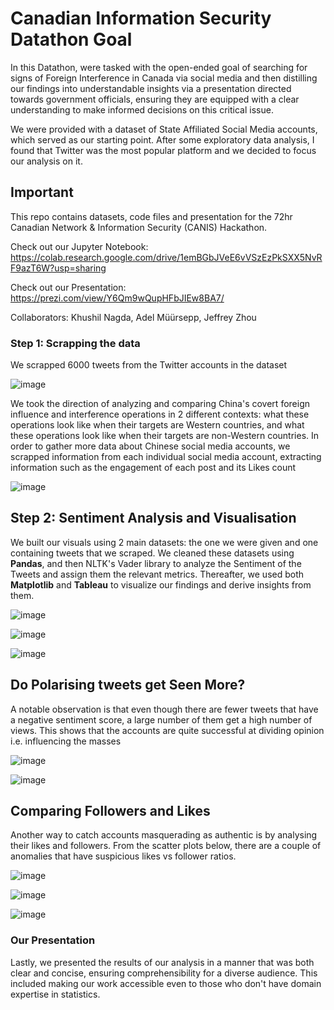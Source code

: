 # Canadian Information Security Datathon Goal
In this Datathon, were tasked with the open-ended goal of searching for signs of Foreign Interference in Canada via social media and then distilling our findings into understandable insights via a presentation directed towards government officials, ensuring they are equipped with a clear understanding to make informed decisions on this critical issue.

We were provided with a dataset of State Affiliated Social Media accounts, which served as our starting point. After some exploratory data analysis, I found that Twitter was the most popular platform and we decided to focus our analysis on it. 

## Important

This repo contains datasets, code files and presentation for the 72hr Canadian Network & Information Security (CANIS) Hackathon. 

Check out our Jupyter Notebook: https://colab.research.google.com/drive/1emBGbJVeE6vVSzEzPkSXX5NvRF9azT6W?usp=sharing

Check out our Presentation: https://prezi.com/view/Y6Qm9wQupHFbJIEw8BA7/

Collaborators: Khushil Nagda, Adel Müürsepp, Jeffrey Zhou

### Step 1: Scrapping the data

We scrapped 6000 tweets from the Twitter accounts in the dataset 

![image](https://github.com/khushil-sketch/CANIS-Data-Visualization-Foreign-Interference-Hackathon/assets/52947378/c66c1dbf-c6e2-43a3-9e53-37f31594dd51)

We took the direction of analyzing and comparing China's covert foreign influence and interference operations in 2 different contexts: what these operations look like when their targets are Western countries, and what these operations look like when their targets are non-Western countries. 
In order to gather more data about Chinese social media accounts, we scrapped information from each individual social media account, extracting information such as the engagement of each post and its Likes count

![image](https://github.com/khushil-sketch/CANIS-Data-Visualization-Foreign-Interference-Hackathon/assets/52947378/da650d53-f382-4e36-afd8-d99ceb4cc659)

## Step 2: Sentiment Analysis and Visualisation
We built our visuals using 2 main datasets: the one we were given and one containing tweets that we scraped. We cleaned these datasets using **Pandas**, and then NLTK's Vader library to analyze the Sentiment of the Tweets and assign them the relevant metrics. Thereafter, we used both **Matplotlib** and **Tableau** to visualize our findings and derive insights from them.

![image](https://github.com/khushil-sketch/CANIS-Data-Visualization-Foreign-Interference-Hackathon/assets/52947378/5e101658-9f2e-4072-bdb1-2fe2fa8276e5)

![image](https://github.com/khushil-sketch/Canadian-Information-Security-Datathon/assets/52947378/de4a3167-2937-4fd2-951c-e5d4c00ff893)

![image](https://github.com/khushil-sketch/Canadian-Inforomation-Security-Datathon/assets/52947378/48648fb3-f5dc-45dc-95f0-84c31ea72309)

## Do Polarising tweets get Seen More?
A notable observation is that even though there are fewer tweets that have a negative sentiment score, a large number of them get a high number of views.
This shows that the accounts are quite successful at dividing opinion i.e. influencing the masses 

![image](https://github.com/khushil-sketch/Canadian-Information-Security-Datathon/assets/52947378/f503847f-2acc-4b58-8359-8c4a6195c167)

![image](https://github.com/khushil-sketch/Canadian-Information-Security-Datathon/assets/52947378/fd30d2d6-8f1a-424d-9afd-927b3b410d62)


## Comparing Followers and Likes
Another way to catch accounts masquerading as authentic is by analysing their likes and followers. From the scatter plots below, there are a couple of anomalies that have suspicious likes vs follower ratios.

![image](https://github.com/khushil-sketch/Canadian-Information-Security-Datathon/assets/52947378/dca6905c-00c9-420f-8153-8df4c0c68a38)

![image](https://github.com/khushil-sketch/Canadian-Information-Security-Datathon/assets/52947378/e3cb813a-a4de-4da6-a313-4fbff0d261de)

![image](https://github.com/khushil-sketch/Canadian-Information-Security-Datathon/assets/52947378/03cb10d2-3a3b-4f84-8636-9cfe23859b94)

### Our Presentation

Lastly, we presented the results of our analysis in a manner that was both clear and concise, ensuring comprehensibility for a diverse audience. This included making our work accessible even to those who don't have domain expertise in statistics.

